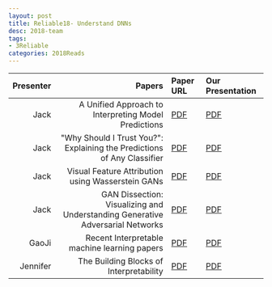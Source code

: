 ```yaml
---
layout: post
title: Reliable18- Understand DNNs 
desc: 2018-team
tags:
- 3Reliable
categories: 2018Reads
---
```



| Presenter | Papers | Paper URL| Our Presentation |
| -----: | ---------------------------: | :----- | :----- |
|  Jack| A Unified Approach to Interpreting Model Predictions | [PDF](https://papers.nips.cc/paper/7062-a-unified-approach-to-interpreting-model-predictions) |  [PDF]({{site.baseurl}}/MoreTalksTeam/20181026-Jack-UnifiedApproachInterpretingModelPredictions.pdf) |
|  Jack| "Why Should I Trust You?": Explaining the Predictions of Any Classifier | [PDF](https://arxiv.org/abs/1602.04938) |  [PDF]({{site.baseurl}}/MoreTalksTeam/20181026-Jack-WhyShouldITrustYou.pdf) | 
|  Jack| Visual Feature Attribution using Wasserstein GANs | [PDF](https://arxiv.org/abs/1711.08998) |  [PDF]({{site.baseurl}}/MoreTalksTeam/20181030-Jack-VisualFeatureAttributionusingWassersteinGANs.pdf) | 
|  Jack| GAN Dissection: Visualizing and Understanding Generative Adversarial Networks | [PDF](https://gandissect.csail.mit.edu/) |  [PDF]({{site.baseurl}}/MoreTalksTeam/20181130-Jack-VisualizingandUnderstandingGANs.pdf) | 
|  GaoJi| Recent Interpretable machine learning papers  | [PDF](https://people.csail.mit.edu/beenkim/papers/BeenK_FinaleDV_ICML2017_tutorial.pdf) |  [PDF]({{site.baseurl}}/MoreTalksTeam/Ji-f18-interpretable_machinelearning.pdf) | 
| Jennifer | The Building Blocks of Interpretability |   [PDF](https://distill.pub/2018/building-blocks/) | [PDF]({{site.baseurl}}/MoreTalksTeam/Jennifer18-BuildingBlocksInterpretability.pdf)  | 
